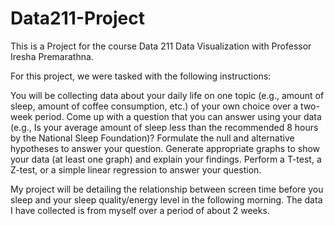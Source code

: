 # Data211-Project
This is a Project for the course Data 211 Data Visualization with Professor Iresha Premarathna.

For this project, we were tasked with the following instructions:

You will be collecting data about your daily life on one topic (e.g., amount of sleep, amount of coffee
consumption, etc.) of your own choice over a two-week period. Come up with a question that you can
answer using your data (e.g., Is your average amount of sleep less than the recommended 8 hours by the
National Sleep Foundation)? Formulate the null and alternative hypotheses to answer your question.
Generate appropriate graphs to show your data (at least one graph) and explain your findings. Perform a
T-test, a Z-test, or a simple linear regression to answer your question.

My project will be detailing the relationship between screen time before you sleep and your sleep quality/energy level 
in the following morning. The data I have collected is from myself over a period of about 2 weeks.
